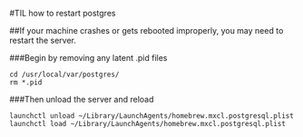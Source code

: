 #TIL how to restart postgres

##If your machine crashes or gets rebooted improperly, you may need to restart the server.

###Begin by removing any latent .pid files

```
cd /usr/local/var/postgres/
rm *.pid
```

###Then unload the server and reload

```
launchctl unload ~/Library/LaunchAgents/homebrew.mxcl.postgresql.plist
launchctl load ~/Library/LaunchAgents/homebrew.mxcl.postgresql.plist
```
